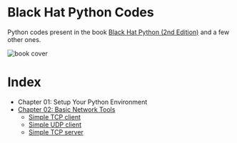# Black Hat Python Codes

Python codes present in the book [Black Hat Python (2nd Edition)](https://www.amazon.com.br/gp/product/1718501129/ref=ppx_yo_dt_b_asin_image_o00_s00?ie=UTF8&psc=1) and a few other ones.

![book cover](https://m.media-amazon.com/images/I/51PyeYho5dS.jpg)

# Index

- Chapter 01: Setup Your Python Environment
- [Chapter 02: Basic Network Tools](./chapter_02/chapter_02.md)
    - [Simple TCP client](./chapter_02/tcp_client.py)
    - [Simple UDP client](./chapter_02/udp_client.py)
    - [Simple TCP server](./chapter_02/tcp_server.py)